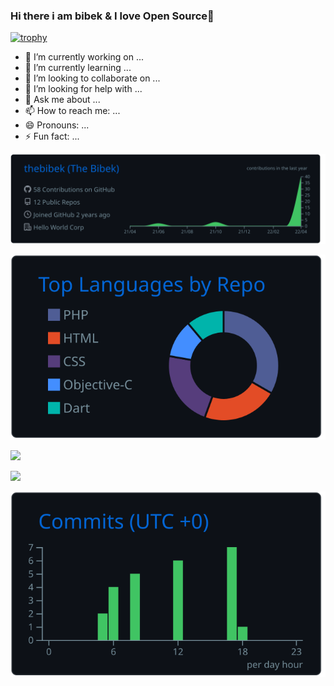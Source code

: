 ### Hi there i am bibek & I love <strong>Open Source</strong>👋

[![trophy](https://github-profile-trophy.vercel.app/?username=thebibek&theme=onedark)](https://github.com/thebibek/github-profile-trophy)


- 🔭 I’m currently working on ...
- 🌱 I’m currently learning ...
- 👯 I’m looking to collaborate on ...
- 🤔 I’m looking for help with ...
- 💬 Ask me about ...
- 📫 How to reach me: ...
- 😄 Pronouns: ...
- ⚡ Fun fact: ...




[![](https://raw.githubusercontent.com/thebibek/thebibek/master/profile-summary-card-output/github_dark/0-profile-details.svg)](https://github.com/vn7n24fzkq/github-profile-summary-cards)

[![](https://raw.githubusercontent.com/thebibek/thebibek/master/profile-summary-card-output/github_dark/1-repos-per-language.svg)](https://github.com/vn7n24fzkq/github-profile-summary-cards)

[![](https://raw.githubusercontent.com/thebibek/thebibek/master/profile-summary-card-output/github_dark/5-most-commit-language.svg)](https://github.com/vn7n24fzkq/github-profile-summary-cards)

[![](https://raw.githubusercontent.com/thebibek/thebibek/master/profile-summary-card-output/github_dark/6-stats.svg)](https://github.com/vn7n24fzkq/github-profile-summary-cards)

[![](https://raw.githubusercontent.com/thebibek/thebibek/master/profile-summary-card-output/github_dark/4-productive-time.svg)](https://github.com/vn7n24fzkq/github-profile-summary-cards)
